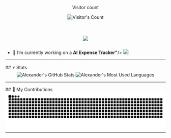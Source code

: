 <div align="center"> 
  <p>Visitor count</p>
  <img src="https://profile-counter.glitch.me/{AlexGibby2000}/count.svg" alt="Visitor's Count" />
</div>
<h1 align="center">
    <img src="https://readme-typing-svg.herokuapp.com/?font=Inter&size=48&center=true&vCenter=true&width=500&height=70&color=4493F8&duration=4000&lines=Hi+There!+👋;+I'm+Alexander+Gibson!;" />
</h1>

- 🔭 I’m currently working on a **AI Expense Tracker"**/>
  <img src="https://skillicons.dev/icons?i=html,css,js,git,postman,vscode" />
</p>

<hr>
## ⚡️ Stats

<br>

<div align=center>
  <img width=390 src="https://github-readme-stats.vercel.app/api?username=AlexGibby2000&theme=transparent&count_private=true&show_icons=true&rank_icon=github&locale=en" alt="Alexander's GitHub Stats" />
  <img width=325 src="https://github-readme-stats.vercel.app/api/top-langs?username=AlexGibby2000&theme=transparent&layout=donut&hide=css&langs_count=8&border_radius=10&show_icons=true&locale=en" alt="Alexander's Most Used Languages" />
</div>

<hr>
## 🐍 My Contributions

<div align="center">
  <picture>
    <source media="(prefers-color-scheme: dark)" srcset="https://raw.githubusercontent.com/AlexGibby2000/AlexGibby2000/output/github-contribution-grid-snake-dark.svg" />
    <source media="(prefers-color-scheme: light)" srcset="https://raw.githubusercontent.com/AlexGibby2000/AlexGibby2000/output/github-contribution-grid-snake.svg" />
    <img alt="github-snake" src="https://raw.githubusercontent.com/AlexGibby2000/AlexGibby2000/output/github-contribution-grid-snake.svg" />
  </picture>
</div>

<hr>
